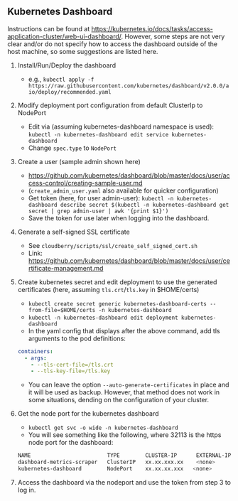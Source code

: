 ## Kubernetes Dashboard

Instructions can be found at https://kubernetes.io/docs/tasks/access-application-cluster/web-ui-dashboard/. However, some steps are not very clear and/or do not specify how to access the dashboard outside of the host machine, so some suggestions are listed here.

1. Install/Run/Deploy the dashboard
    - e.g., `kubectl apply -f https://raw.githubusercontent.com/kubernetes/dashboard/v2.0.0/aio/deploy/recommended.yaml`

2. Modify deployment port configuration from default ClusterIp to NodePort
    - Edit via (assuming kubernetes-dashboard namespace is used): `kubectl -n kubernetes-dashboard edit service kubernetes-dashboard`  
    - Change `spec.type` to `NodePort`

3. Create a user (sample admin shown here)
    - https://github.com/kubernetes/dashboard/blob/master/docs/user/access-control/creating-sample-user.md
    - (`create_admin_user.yaml` also available for quicker configuration)
    - Get token (here, for user admin-user): `kubectl -n kubernetes-dashboard describe secret $(kubectl -n kubernetes-dashboard get secret | grep admin-user | awk '{print $1}')`
    - Save the token for use later when logging into the dashboard.

4. Generate a self-signed SSL certificate
    - See `cloudberry/scripts/ssl/create_self_signed_cert.sh`
    - Link: https://github.com/kubernetes/dashboard/blob/master/docs/user/certificate-management.md

5. Create kubernetes secret and edit deployment to use the generated certificates (here, assuming `tls.crt`/`tls.key` in $HOME/certs)
    - `kubectl create secret generic kubernetes-dashboard-certs --from-file=$HOME/certs -n kubernetes-dashboard`
    - `kubectl -n kubernetes-dashboard edit deployment kubernetes-dashboard`
    - In the yaml config that displays after the above command, add tls arguments to the pod definitions:
    ```yaml
    containers:
      - args:
        - --tls-cert-file=/tls.crt
        - --tls-key-file=/tls.key
    ```
    - You can leave the option `--auto-generate-certificates` in place and it will be used as backup. However, that method does not work in some situations, dending on the configuration of your cluster.

6. Get the node port for the kubernetes dashboard
    - `kubectl get svc -o wide -n kubernetes-dashboard`
    - You will see something like the following, where 32113 is the https node port for the dashboard:
    ```bash
    NAME                        TYPE        CLUSTER-IP      EXTERNAL-IP   PORT(S)         AGE   SELECTOR
    dashboard-metrics-scraper   ClusterIP   xx.xx.xxx.xx    <none>        8000/TCP        72m   k8s-app=dashboard-metrics-scraper
    kubernetes-dashboard        NodePort    xx.xx.xx.xxx   <none>        443:32113/TCP   72m   k8s-app=kubernetes-dashboard
    ```

7. Access the dashboard via the nodeport and use the token from step 3 to log in.
